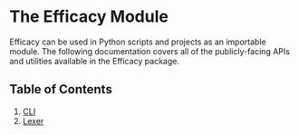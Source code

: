 # The Efficacy Module

Efficacy can be used in Python scripts and projects as an importable module. The following documentation covers all of the publicly-facing APIs and utilities available in the Efficacy package.

## Table of Contents

1. [CLI](./00-cli.md)
2. [Lexer](./01-lexer.md)